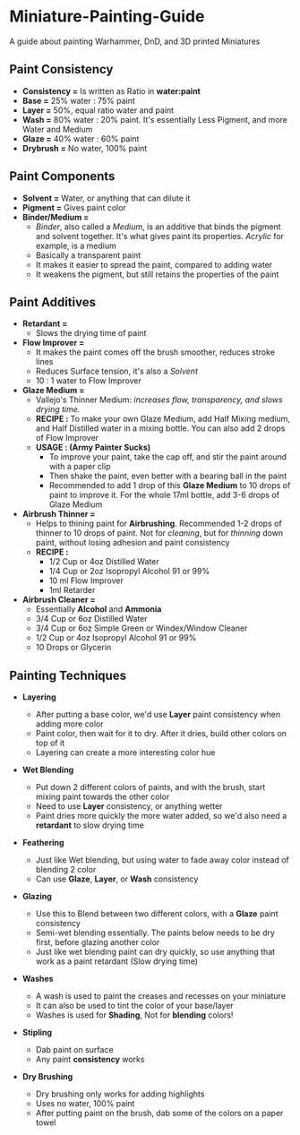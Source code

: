 # Miniature-Painting-Guide
A guide about painting Warhammer, DnD, and 3D printed Miniatures

## Paint Consistency
- **Consistency =** Is written as Ratio in **water:paint**
- **Base =** 25% water : 75% paint
- **Layer =** 50%, equal ratio water and paint
- **Wash =** 80% water : 20% paint. It's essentially Less Pigment, and more Water and Medium
- **Glaze =** 40% water : 60% paint
- **Drybrush =** No water, 100% paint


## Paint Components
- **Solvent =** Water, or anything that can dilute it
- **Pigment =** Gives paint color
- **Binder/Medium =**
  - *Binder*, also called a *Medium*, is an additive that binds the pigment and solvent together. It's what gives paint its properties. *Acrylic* for example, is a medium
  - Basically a transparent paint
  - It makes it easier to spread the paint, compared to adding water
  - It weakens the pigment, but still retains the properties of the paint


## Paint Additives
- **Retardant =**
  - Slows the drying time of paint 
- **Flow Improver =**
  - It makes the paint comes off the brush smoother, reduces stroke lines
  - Reduces Surface tension, it's also a *Solvent*
  - 10 : 1 water to Flow Improver
- **Glaze Medium =**
  - Vallejo's Thinner Medium: *increases flow, transparency, and slows drying time.*
  - **RECIPE :** To make your own Glaze Medium, add Half Mixing medium, and Half Distilled water in a mixing bottle. You can also add 2 drops of Flow Improver
  - **USAGE : (Army Painter Sucks)**
    - To improve your paint, take the cap off, and stir the paint around with a paper clip
    - Then shake the paint, even better with a bearing ball in the paint
    - Recommended to add 1 drop of this **Glaze Medium** to 10 drops of paint to improve it. For the whole 17ml bottle, add 3-6 drops of Glaze Medium
- **Airbrush Thinner =**
  - Helps to thining paint for **Airbrushing**. Recommended 1-2 drops of thinner to 10 drops of paint. Not for *cleaning*, but for *thinning* down paint, without losing adhesion and paint consistency
  - **RECIPE :**
    - 1/2 Cup  or 4oz Distilled Water
    - 1/4 Cup or 2oz  Isopropyl Alcohol 91 or 99%
    - 10 ml  Flow Improver
    - 1ml Retarder 
- **Airbrush Cleaner =**
  - Essentially **Alcohol** and **Ammonia**
  - 3/4 Cup or 6oz Distilled Water
  - 3/4 Cup or 6oz  Simple Green or Windex/Window Cleaner
  - 1/2 Cup or 4oz Isopropyl Alcohol 91 or 99%
  - 10 Drops or Glycerin 


## Painting Techniques
- **Layering**
  - After putting a base color, we'd use **Layer** paint consistency when adding more color
  - Paint color, then wait for it to dry. After it dries, build other colors on top of it
  - Layering can create a more interesting color hue

- **Wet Blending**
  - Put down 2 different colors of paints, and with the brush, start mixing paint towards the other color
  - Need to use **Layer** consistency, or anything wetter
  - Paint dries more quickly the more water added, so we'd also need a **retardant** to slow drying time

- **Feathering**
  - Just like Wet blending, but using water to fade away color instead of blending 2 color
  - Can use **Glaze**, **Layer**, or **Wash** consistency

- **Glazing**
  - Use this to Blend between two different colors, with a **Glaze** paint consistency
  - Semi-wet blending essentially. The paints below needs to be dry first, before glazing another color
  - Just like wet blending paint can dry quickly, so use anything that work as a paint retardant (Slow drying time)

- **Washes**
  - A wash is used to paint the creases and recesses on your miniature
  - It can also be used to tint the color of your base/layer
  - Washes is used for **Shading**, Not for **blending** colors!

- **Stipling**
  - Dab paint on surface
  - Any paint **consistency** works

- **Dry Brushing**
  - Dry brushing only works for adding highlights
  - Uses no water, 100% paint
  - After putting paint on the brush, dab some of the colors on a paper towel
